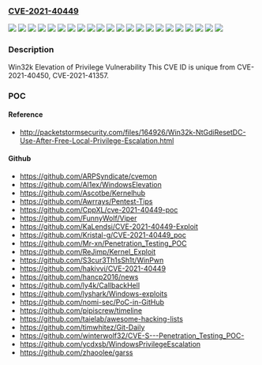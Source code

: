 ### [CVE-2021-40449](https://cve.mitre.org/cgi-bin/cvename.cgi?name=CVE-2021-40449)
![](https://img.shields.io/static/v1?label=Product&message=Windows%2010%20Version%201909%20for%2032-bit%20Systems&color=blue)
![](https://img.shields.io/static/v1?label=Product&message=Windows%2010%20Version%201909%20for%20ARM64-based%20Systems&color=blue)
![](https://img.shields.io/static/v1?label=Product&message=Windows%2010%20Version%201909%20for%20x64-based%20Systems&color=blue)
![](https://img.shields.io/static/v1?label=Product&message=Windows%2010%20Version%202004%20for%2032-bit%20Systems&color=blue)
![](https://img.shields.io/static/v1?label=Product&message=Windows%2010%20Version%202004%20for%20ARM64-based%20Systems&color=blue)
![](https://img.shields.io/static/v1?label=Product&message=Windows%2010%20Version%202004%20for%20x64-based%20Systems&color=blue)
![](https://img.shields.io/static/v1?label=Product&message=Windows%2010%20Version%2020H2%20for%2032-bit%20Systems&color=blue)
![](https://img.shields.io/static/v1?label=Product&message=Windows%2010%20Version%2020H2%20for%20ARM64-based%20Systems&color=blue)
![](https://img.shields.io/static/v1?label=Product&message=Windows%2010%20Version%2020H2%20for%20x64-based%20Systems&color=blue)
![](https://img.shields.io/static/v1?label=Product&message=Windows%2010%20Version%2021H1%20for%2032-bit%20Systems&color=blue)
![](https://img.shields.io/static/v1?label=Product&message=Windows%2010%20Version%2021H1%20for%20ARM64-based%20Systems&color=blue)
![](https://img.shields.io/static/v1?label=Product&message=Windows%2010%20Version%2021H1%20for%20x64-based%20Systems&color=blue)
![](https://img.shields.io/static/v1?label=Product&message=Windows%2011%20for%20ARM64-based%20Systems&color=blue)
![](https://img.shields.io/static/v1?label=Product&message=Windows%2011%20for%20x64-based%20Systems&color=blue)
![](https://img.shields.io/static/v1?label=Product&message=Windows%20Server%202022%20(Server%20Core%20installation)&color=blue)
![](https://img.shields.io/static/v1?label=Product&message=Windows%20Server%202022&color=blue)
![](https://img.shields.io/static/v1?label=Product&message=Windows%20Server%2C%20version%202004%20(Server%20Core%20installation)&color=blue)
![](https://img.shields.io/static/v1?label=Product&message=Windows%20Server%2C%20version%2020H2%20(Server%20Core%20Installation)&color=blue)
![](https://img.shields.io/static/v1?label=Product&message=Windows%20Server&color=blue)
![](https://img.shields.io/static/v1?label=Product&message=Windows&color=blue)
![](https://img.shields.io/static/v1?label=Version&message=n%2Fa&color=blue)
![](https://img.shields.io/static/v1?label=Vulnerability&message=Elevation%20of%20Privilege&color=brighgreen)

### Description

Win32k Elevation of Privilege Vulnerability This CVE ID is unique from CVE-2021-40450, CVE-2021-41357.

### POC

#### Reference
- http://packetstormsecurity.com/files/164926/Win32k-NtGdiResetDC-Use-After-Free-Local-Privilege-Escalation.html

#### Github
- https://github.com/ARPSyndicate/cvemon
- https://github.com/Al1ex/WindowsElevation
- https://github.com/Ascotbe/Kernelhub
- https://github.com/Awrrays/Pentest-Tips
- https://github.com/CppXL/cve-2021-40449-poc
- https://github.com/FunnyWolf/Viper
- https://github.com/KaLendsi/CVE-2021-40449-Exploit
- https://github.com/Kristal-g/CVE-2021-40449_poc
- https://github.com/Mr-xn/Penetration_Testing_POC
- https://github.com/ReJimp/Kernel_Exploit
- https://github.com/S3cur3Th1sSh1t/WinPwn
- https://github.com/hakivvi/CVE-2021-40449
- https://github.com/hancp2016/news
- https://github.com/ly4k/CallbackHell
- https://github.com/lyshark/Windows-exploits
- https://github.com/nomi-sec/PoC-in-GitHub
- https://github.com/pipiscrew/timeline
- https://github.com/taielab/awesome-hacking-lists
- https://github.com/timwhitez/Git-Daily
- https://github.com/winterwolf32/CVE-S---Penetration_Testing_POC-
- https://github.com/ycdxsb/WindowsPrivilegeEscalation
- https://github.com/zhaoolee/garss


